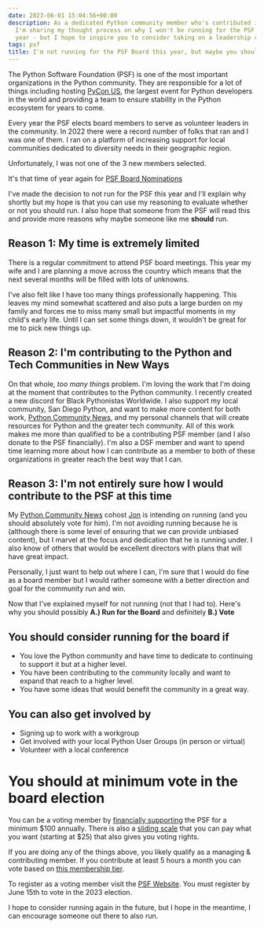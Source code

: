 ```yaml
---
date: 2023-06-01 15:04:56+00:00
description: As a dedicated Python community member who's contributed in new ways,
  I'm sharing my thought process on why I won't be running for the PSF Board this
  year - but I hope to inspire you to consider taking on a leadership role.
tags: psf
title: I'm not running for the PSF Board this year, but maybe you should
---
```


The Python Software Foundation (PSF) is one of the most important organizations in the Python community. They are responsible for a lot of things including hosting [PyCon US](https://pycon.us), the largest event for Python developers in the world and providing a team to ensure stability in the Python ecosystem for years to come.

Every year the PSF elects board members to serve as volunteer leaders in the community. In 2022 there were a record number of folks that ran and I was one of them. I ran on a platform of increasing support for local communities dedicated to diversity needs in their geographic region.

Unfortunately, I was not one of the 3 new members selected.

It's that time of year again for [PSF Board Nominations](https://pyfound.blogspot.com/2023/05/psf-board-election-dates-for-2023.html)

I've made the decision to not run for the PSF this year and I'll explain why shortly but my hope is that you can use my reasoning to evaluate whether or not you should run. I also hope that someone from the PSF will read this and provide more reasons why maybe someone like me **should** run.

## Reason 1: My time is extremely limited

There is a regular commitment to attend PSF board meetings. This year my wife and I are planning a move across the country which means that the next several months will be filled with lots of unknowns.

I've also felt like I have too many things professionally happening. This leaves my mind somewhat scattered and also puts a large burden on my family and forces me to miss many small but impactful moments in my child's early life. Until I can set some things down, it wouldn't be great for me to pick new things up.

## Reason 2: I'm contributing to the Python and Tech Communities in New Ways

On that whole, _too many things_ problem. I'm loving the work that I'm doing at the moment that contributes to the Python community. I recently created a new discord for Black Pythonistas Worldwide. I also support my local community, San Diego Python, and want to make more content for both work, [Python Community News](https://youtube.com/@pycommunitynews), and my personal channels that will create resources for Python and the greater tech community. All of this work makes me more than qualified to be a contributing PSF member (and I also donate to the PSF financially). I'm also a DSF member and want to spend time learning more about how I can contribute as a member to both of these organizations in greater reach the best way that I can.

## Reason 3: I'm not entirely sure how I would contribute to the PSF at this time

My [Python Community News](https://youtube.com/@pycommunitynews) cohost [Jon](https://twitter.com/jonafato) is intending on running (and you should absolutely vote for him). I'm not avoiding running because he is (although there is some level of ensuring that we can provide unbiased content), but I marvel at the focus and dedication that he is running under. I also know of others that would be excellent directors with plans that will have great impact. 

Personally, I just want to help out where I can, I'm sure that I would do fine as a board member but I would rather someone with a better direction and goal for the community run and win.

Now that I've explained myself for not running (not that I had to). Here's why you should possibly **A.) Run for the Board** and definitely **B.) Vote**

## You should consider running for the board if

- You love the Python community and have time to dedicate to continuing to support it but at a higher level.
- You have been contributing to the community locally and want to expand that reach to a higher level.
- You have some ideas that would benefit the community in a great way.

## You can also get involved by

- Signing up to work with a workgroup
- Get involved with your local Python User Groups (in person or virtual)
- Volunteer with a local conference

# You should at minimum vote in the board election

You can be a voting member by [financially supporting](https://psfmember.org/) the PSF for a minimum $100 annually. There is also a [sliding scale](https://psfmember.org/civicrm/contribute/transact/?reset=1&id=39) that you can pay what you want (starting at $25) that also gives you voting rights.

If you are doing any of the things above, you likely qualify as a managing & contributing member. If you contribute at least 5 hours a month you can vote based on [this membership tier](https://docs.google.com/forms/d/e/1FAIpQLSfwWBGkzvkWDZrxW3up_M_B7qgt1IWZlx9KJ0ucLA5WJP1vfA/viewform).

To register as a voting member visit the [PSF Website](https://www.python.org/psf/membership/). You must register by June 15th to vote in the 2023 election.

I hope to consider running again in the future, but I hope in the meantime, I can encourage someone out there to also run.